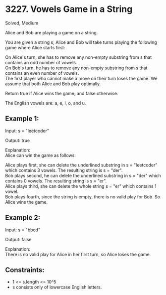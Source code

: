 # 3227. Vowels Game in a String
Solved, Medium

Alice and Bob are playing a game on a string.  

You are given a string s, Alice and Bob will take turns playing the following game where Alice starts first:  

On Alice's turn, she has to remove any non-empty substring from s that contains an odd number of vowels.  
On Bob's turn, he has to remove any non-empty substring from s that contains an even number of vowels.  
The first player who cannot make a move on their turn loses the game. We assume that both Alice and Bob play optimally.  

Return true if Alice wins the game, and false otherwise.  

The English vowels are: a, e, i, o, and u.  

 

Example 1:
---
Input: s = "leetcoder"  

Output: true  

Explanation:  
Alice can win the game as follows:  

Alice plays first, she can delete the underlined substring in s = "leetcoder" which contains 3 vowels. The resulting string is s = "der".  
Bob plays second, he can delete the underlined substring in s = "der" which contains 0 vowels. The resulting string is s = "er".  
Alice plays third, she can delete the whole string s = "er" which contains 1 vowel.  
Bob plays fourth, since the string is empty, there is no valid play for Bob. So Alice wins the game.  

Example 2:
---
Input: s = "bbcd"  

Output: false  

Explanation:  
There is no valid play for Alice in her first turn, so Alice loses the game.  

 

Constraints:
---
- 1 <= s.length <= 10^5
- s consists only of lowercase English letters.
